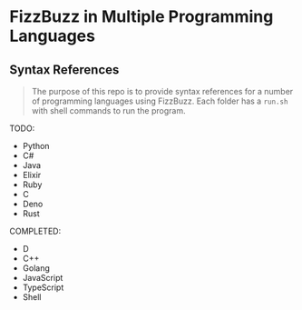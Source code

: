# FizzBuzz in Multiple Programming Languages

## Syntax References

> The purpose of this repo is to provide syntax references for a number of programming languages using FizzBuzz. Each folder has a `run.sh` with shell commands to run the program.

TODO:

- Python
- C#
- Java
- Elixir
- Ruby
- C
- Deno
- Rust

COMPLETED:

- D
- C++
- Golang
- JavaScript
- TypeScript
- Shell
